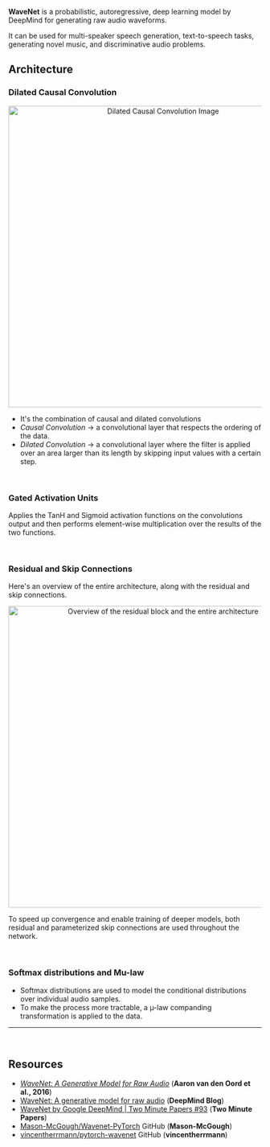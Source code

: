 **WaveNet** is a probabilistic, autoregressive, deep learning model by DeepMind for generating raw audio waveforms.

It can be used for multi-speaker speech generation, text-to-speech tasks, generating novel music, and discriminative audio problems.


## Architecture

### Dilated Causal Convolution
<div align="center">
    <img src="https://benanne.github.io/images/wavenet.png" alt="Dilated Causal Convolution Image" width="600">
</div>

* It's the combination of causal and dilated convolutions  
* *Causal Convolution* -> a convolutional layer that respects the ordering of the data.
* *Dilated Convolution* -> a convolutional layer where the filter is applied over an area larger than its length by skipping input values with a certain step.

<br>

### Gated Activation Units
Applies the TanH and Sigmoid activation functions on the convolutions output and then performs element-wise multiplication over the results of the two functions.

<br>

### Residual and Skip Connections
Here's an overview of the entire architecture, along with the residual and skip connections.

<div align="center">
    <img src="https://i.stack.imgur.com/t7qkv.png" alt="Overview of the residual block and the entire architecture" width="600">
</div>

To speed up convergence and enable training of deeper models, both residual and parameterized skip connections are used throughout the network.

<br>

### Softmax distributions and Mu-law
* Softmax distributions are used to model the conditional distributions over individual audio samples.
* To make the process more tractable, a µ-law companding transformation is applied to the data.

<hr>
<br>

## Resources
* [*WaveNet: A Generative Model for Raw Audio*](https://arxiv.org/abs/1609.03499) (**Aaron van den Oord et al., 2016**)
* [WaveNet: A generative model for raw audio](https://deepmind.com/blog/article/wavenet-generative-model-raw-audio) (**DeepMind Blog**)
* [WaveNet by Google DeepMind | Two Minute Papers #93](https://www.youtube.com/watch?v=CqFIVCD1WWo) (**Two Minute Papers**)
* [Mason-McGough/Wavenet-PyTorch](https://github.com/Mason-McGough/Wavenet-PyTorch) GitHub (**Mason-McGough**)
* [vincentherrmann/pytorch-wavenet](https://github.com/vincentherrmann/pytorch-wavenet) GitHub (**vincentherrmann**)
